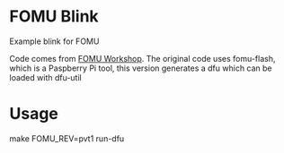 FOMU Blink
==========

Example blink for FOMU

Code comes from [FOMU Workshop](https://github.com/im-tomu/fomu-workshop/blob/master/verilog-blink/). The original code uses fomu-flash, which is a Paspberry Pi tool, this version generates a dfu which can be loaded with dfu-util

Usage
=====

make FOMU_REV=pvt1 run-dfu

